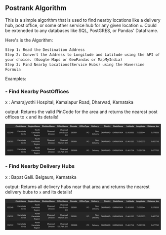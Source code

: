 ## Postrank Algorithm

This is a simple algorithm that is used to find nearby locations like a delivery hub, post office, or some other service hub for any given location ```x```. Could be exteneded to any databases like SQL, PostGRES, or Pandas' Dataframe.

Here's is the Algorithm: 

```
Step 1: Read the Destination Address
Step 2: Convert the Address to Longitude and Latitude using the API of your choice. (Google Maps or GeoPandas or MapMyIndia)
Step 3: Find Nearby Locations(Service Hubs) using the Haversine Formula

```
Examples: 

### - Find Nearby PostOffices

x : Amarajyothi Hospital, Kamalapur Road, Dharwad, Karnataka

output: Returns the valid PinCode for the area and returns the nearest post offices to ```x``` and its details!

![PostOffice_Output](PostOffice_out.PNG)



### - Find Nearby Delivery Hubs

x : Bapat Galli. Belgaum, Karnataka

output: Returns all delivery hubs near that area and returns the nearest delivery bubs to ```x``` and its details!

![PostOffice_Output](PostOffice_out.PNG)